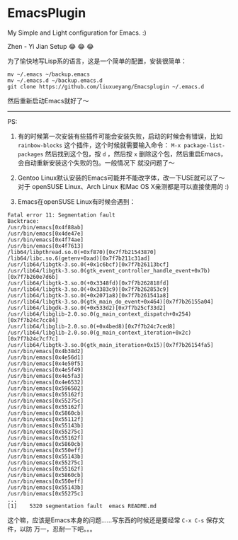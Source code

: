 # EmacsPlugin

My Simple and Light configuration for Emacs. :)

Zhen - Yi Jian Setup :joy: :joy: :joy:

为了愉快地写Lisp系的语言，这是一个简单的配置，安装很简单：

```
mv ~/.emacs ~/backup.emacs
mv ~/.emacs.d ~/backup.emacs.d
git clone https://github.com/liuxueyang/Emacsplugin ~/.emacs.d
```

然后重新启动Emacs就好了～

----

PS:

1. 有的时候第一次安装有些插件可能会安装失败，启动的时候会有错误，比如
`rainbow-blocks` 这个插件，这个时候就需要输入命令： 
`M-x package-list-packages` 然后找到这个包，按 `d` ，然后按 `x`
删除这个包，然后重启Emacs，会自动重新安装这个失败的包。一般情况下
就没问题了～

2. Gentoo Linux默认安装的Emacs可能并不能改字体，改一下USE就可以了～ 对于
openSUSE Linux、Arch Linux 和Mac OS X亲测都是可以直接使用的 :)

3. Emacs在openSUSE Linux有时候会遇到：

```
Fatal error 11: Segmentation fault
Backtrace:
/usr/bin/emacs[0x4f88ab]
/usr/bin/emacs[0x4de47e]
/usr/bin/emacs[0x4f74ae]
/usr/bin/emacs[0x4f7613]
/lib64/libpthread.so.0(+0xf870)[0x7f7b21543870]
/lib64/libc.so.6(getenv+0xad)[0x7f7b211c31ad]
/usr/lib64/libgtk-3.so.0(+0x1c6bcf)[0x7f7b26113bcf]
/usr/lib64/libgtk-3.so.0(gtk_event_controller_handle_event+0x7b)[0x7f7b260e7d6b]
/usr/lib64/libgtk-3.so.0(+0x3348fd)[0x7f7b262818fd]
/usr/lib64/libgtk-3.so.0(+0x3383c9)[0x7f7b262853c9]
/usr/lib64/libgtk-3.so.0(+0x2071a8)[0x7f7b261541a8]
/usr/lib64/libgtk-3.so.0(gtk_main_do_event+0x464)[0x7f7b26155a04]
/usr/lib64/libgdk-3.so.0(+0x533d2)[0x7f7b25cf33d2]
/usr/lib64/libglib-2.0.so.0(g_main_context_dispatch+0x254)[0x7f7b24c7cc84]
/usr/lib64/libglib-2.0.so.0(+0x4bed8)[0x7f7b24c7ced8]
/usr/lib64/libglib-2.0.so.0(g_main_context_iteration+0x2c)[0x7f7b24c7cf7c]
/usr/lib64/libgtk-3.so.0(gtk_main_iteration+0x15)[0x7f7b26154fa5]
/usr/bin/emacs[0x4b38d2]
/usr/bin/emacs[0x4e56d1]
/usr/bin/emacs[0x4e50f5]
/usr/bin/emacs[0x4e5f49]
/usr/bin/emacs[0x4e5fa3]
/usr/bin/emacs[0x4e6532]
/usr/bin/emacs[0x596502]
/usr/bin/emacs[0x55162f]
/usr/bin/emacs[0x55275c]
/usr/bin/emacs[0x55162f]
/usr/bin/emacs[0x5860cb]
/usr/bin/emacs[0x55112f]
/usr/bin/emacs[0x55143b]
/usr/bin/emacs[0x55275c]
/usr/bin/emacs[0x55162f]
/usr/bin/emacs[0x5860cb]
/usr/bin/emacs[0x550eff]
/usr/bin/emacs[0x55143b]
/usr/bin/emacs[0x55275c]
/usr/bin/emacs[0x55162f]
/usr/bin/emacs[0x5860cb]
/usr/bin/emacs[0x550eff]
/usr/bin/emacs[0x55143b]
/usr/bin/emacs[0x55275c]
...
[1]    5320 segmentation fault  emacs README.md

```

这个嘛，应该是Emacs本身的问题……写东西的时候还是要经常 `C-x C-s` 保存文件，以防
万一，忍耐一下吧。。。
